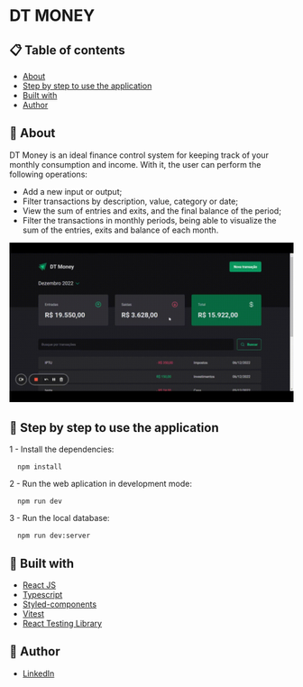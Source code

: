 # DT MONEY

## 📋 Table of contents

- [About](#about)
- [Step by step to use the application](#step-by-step-to-use-the-application)
- [Built with](#built-with)
- [Author](#author)

## 📃 About

DT Money is an ideal finance control system for keeping track of your monthly consumption and income. With it, the user can perform the following operations:

- Add a new input or output;
- Filter transactions by description, value, category or date;
- View the sum of entries and exits, and the final balance of the period;
- Filter the transactions in monthly periods, being able to visualize the sum of the entries, exits and balance of each month.

![](./src/assets/demo.gif)

## 🚀 Step by step to use the application

1 - Install the dependencies:

```
  npm install
```

2 - Run the web aplication in development mode:

```
  npm run dev
```

3 - Run the local database:

```
  npm run dev:server
```

## 🔧 Built with

- [React JS](https://pt-br.reactjs.org/)
- [Typescript](https://www.typescriptlang.org/)
- [Styled-components](https://styled-components.com/)
- [Vitest](https://vitest.dev/)
- [React Testing Library](https://testing-library.com/docs/react-testing-library/intro/)

## 🤵 Author

- [LinkedIn](https://www.linkedin.com/in/kevenpacheco/)
